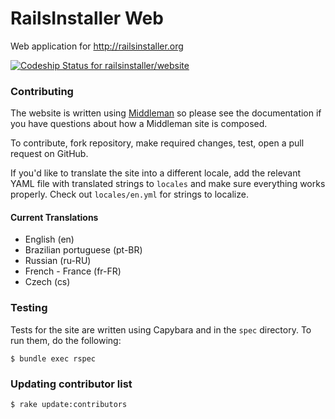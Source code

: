 # RailsInstaller Web

Web application for http://railsinstaller.org

[ ![Codeship Status for railsinstaller/website](https://codeship.com/projects/cda693e0-f3e1-0130-c6a1-6e039e15cc73/status?branch=master)](https://www.codeship.io/projects/6492)

### Contributing

The website is written using [Middleman](http://middlemanapp.com/) so please
see the documentation if you have questions about how a Middleman site is
composed.

To contribute, fork repository, make required changes, test, open a pull request on GitHub.

If you'd like to translate the site into a different locale, add the relevant
YAML file with translated strings to `locales` and make sure everything
works properly. Check out `locales/en.yml` for strings to localize.

#### Current Translations

- English (en)
- Brazilian portuguese (pt-BR)
- Russian (ru-RU)
- French - France (fr-FR)
- Czech (cs)

### Testing

Tests for the site are written using Capybara and in the `spec`
directory. To run them, do the following:

```
$ bundle exec rspec
```

### Updating contributor list

```bash
$ rake update:contributors
```
